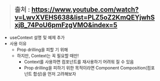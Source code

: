 > ## 출처 : https://www.youtube.com/watch?v=LwvXVEHS638&list=PLZ5oZ2KmQEYjwhSxjB_74PoU6pmFzgVMO&index=5
- useContext  설명 및 예제 추가
- 사용 이유
  - Prop drilling을 피할 기 위해
  - 하지만, Context는 꼭 필요할 때만!
    - Context를 사용하면 컴포넌트를 재사용하기 어려워 질 수 있음
    - Prop drilling을 피하기 위한 목적이라면 Component Composition(컴포넌트 합성)을 먼저 고려해보자

